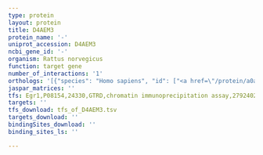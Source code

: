 ```yaml
---
type: protein
layout: protein
title: D4AEM3
protein_name: '-'
uniprot_accession: D4AEM3
ncbi_gene_id: '-'
organism: Rattus norvegicus
function: target gene
number_of_interactions: '1'
orthologs: '[{"species": "Homo sapiens", "id": ["<a href=\"/protein/a0a0a6yyk1\">A0A0A6YYK1</a>", "<a href=\"/protein/a0a0b4j237\">A0A0B4J237</a>", "<a href=\"/protein/a0a0a6yyj7\">A0A0A6YYJ7</a>", "<a href=\"/protein/p01737\">P01737</a>", "<a href=\"/protein/a0a0b4j262\">A0A0B4J262</a>"]}]'
jaspar_matrices: ''
tfs: Egr1,P08154,24330,GTRD,chromatin immunoprecipitation assay,27924024%5Buid%5D,No
targets: ''
tfs_download: tfs_of_D4AEM3.tsv
targets_download: ''
bindingSites_download: ''
binding_sites_ls: ''

---
```

